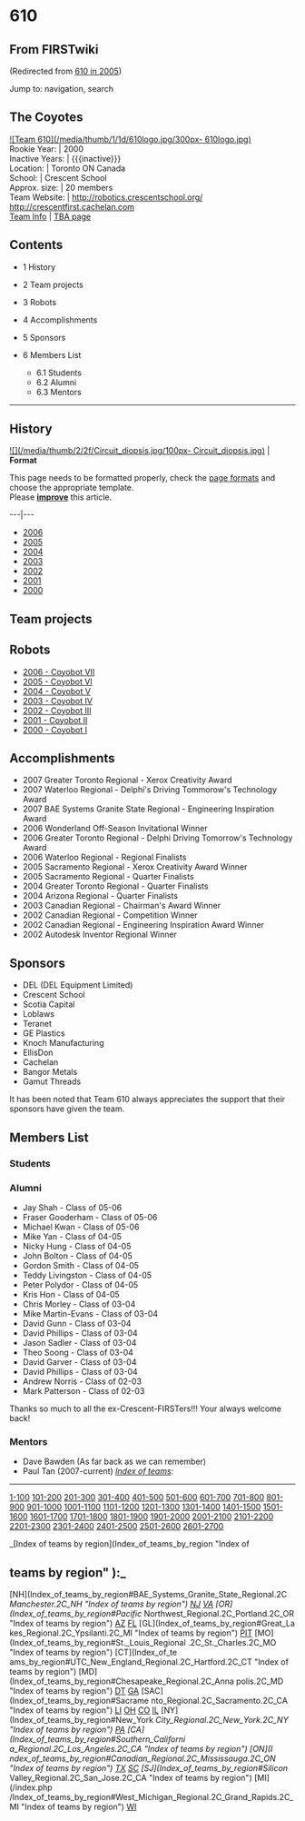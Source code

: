 # 610

## From FIRSTwiki

(Redirected from [610 in 2005](/index.php?title=610_in_2005&redirect=no "610
in 2005"))

Jump to: navigation, search

## The Coyotes

[![Team 610](/media/thumb/1/1d/610logo.jpg/300px-
610logo.jpg)](Image:610logo.jpg "Team 610")<br>
Rookie Year: | 2000<br>
Inactive Years: | {{{inactive}}}<br>
Location: | Toronto ON Canada<br>
School: | Crescent School<br>
Approx. size: | 20 members<br>
Team Website: | <http://robotics.crescentschool.org/><br>
<http://crescentfirst.cachelan.com><br>
[Team Info](https://my.usfirst.org/myarea/index.lasso?page=teaminfo&team=610 "https://my.usfirst.org/myarea/index.lasso?page=teaminfo&team=610") | [TBA page](http://www.thebluealliance.net/tbatv/team.php?team=610 "http://www.thebluealliance.net/tbatv/team.php?team=610")

## Contents

- 1 History
- 2 Team projects
- 3 Robots
- 4 Accomplishments
- 5 Sponsors
- 6 Members List

  - 6.1 Students
  - 6.2 Alumni
  - 6.3 Mentors

--------------------------------------------------------------------------------

## History

[![](/media/thumb/2/2f/Circuit_diopsis.jpg/100px-
Circuit_diopsis.jpg)](Image:Circuit_diopsis.jpg) | **Format**

This page needs to be formatted properly, check the [page formats](FIRSTwiki:Page_formats "FIRSTwiki:Page formats") and choose the appropriate template.<br>
Please **[improve](http://www.firstwiki.net/index.php?title=610&action=edit "http://www.firstwiki.net/index.php?title=610&action=edit")** this article.

---|---

- [2006](610_in_2006 "610 in 2006")
- [2005](610_in_2005 "610 in 2005")
- [2004](610_in_2004 "610 in 2004")
- [2003](610_in_2003 "610 in 2003")
- [2002](610_in_2002 "610 in 2002")
- [2001](610_in_2001 "610 in 2001")
- [2000](610_in_2000 "610 in 2000")

## Team projects

## Robots

- [2006 - Coyobot VII](610_in_2006 "610 in 2006")
- [2005 - Coyobot VI](610_in_2005 "610 in 2005")
- [2004 - Coyobot V](610_in_2004 "610 in 2004")
- [2003 - Coyobot IV](610_in_2003 "610 in 2003")
- [2002 - Coyobot III](610_in_2002 "610 in 2002")
- [2001 - Coyobot II](610_in_2001 "610 in 2001")
- [2000 - Coyobot I](610_in_2000 "610 in 2000")

## Accomplishments

- 2007 Greater Toronto Regional - Xerox Creativity Award
- 2007 Waterloo Regional - Delphi's Driving Tommorow's Technology Award
- 2007 BAE Systems Granite State Regional - Engineering Inspiration Award
- 2006 Wonderland Off-Season Invitational Winner
- 2006 Greater Toronto Regional - Delphi Driving Tomorrow's Technology Award
- 2006 Waterloo Regional - Regional Finalists
- 2005 Sacramento Regional - Xerox Creativity Award Winner
- 2005 Sacramento Regional - Quarter Finalists
- 2004 Greater Toronto Regional - Quarter Finalists
- 2004 Arizona Regional - Quarter Finalists
- 2003 Canadian Regional - Chairman's Award Winner
- 2002 Canadian Regional - Competition Winner
- 2002 Canadian Regional - Engineering Inspiration Award Winner
- 2002 Autodesk Inventor Regional Winner

## Sponsors

- DEL (DEL Equipment Limited)
- Crescent School
- Scotia Capital
- Loblaws
- Teranet
- GE Plastics
- Knoch Manufacturing
- EllisDon
- Cachelan
- Bangor Metals
- Gamut Threads

It has been noted that Team 610 always appreciates the support that their sponsors have given the team.

## Members List

### Students

### Alumni

- Jay Shah - Class of 05-06
- Fraser Gooderham - Class of 05-06
- Michael Kwan - Class of 05-06
- Mike Yan - Class of 04-05
- Nicky Hung - Class of 04-05
- John Bolton - Class of 04-05
- Gordon Smith - Class of 04-05
- Teddy Livingston - Class of 04-05
- Peter Polydor - Class of 04-05
- Kris Hon - Class of 04-05
- Chris Morley - Class of 03-04
- Mike Martin-Evans - Class of 03-04
- David Gunn - Class of 03-04
- David Phillips - Class of 03-04
- Jason Sadler - Class of 03-04
- Theo Soong - Class of 03-04
- David Garver - Class of 03-04
- David Phillips - Class of 03-04
- Andrew Norris - Class of 02-03
- Mark Patterson - Class of 02-03

Thanks so much to all the ex-Crescent-FIRSTers!!! Your always welcome back!

### Mentors

- Dave Bawden (As far back as we can remember)
- Paul Tan (2007-current) _[Index of teams](Index_of_teams "Index of teams"):_

--------------------------------------------------------------------------------

[1-100](Index_of_teams#1-100 "Index of teams") [101-200](Index_of_teams#101-200 "Index of teams") [201-300](Index_of_teams#201-300 "Index of teams") [301-400](Index_of_teams#301-400 "Index of teams") [401-500](Index_of_teams#401-500 "Index of teams") [501-600](Index_of_teams#501-600 "Index of teams") [601-700](Index_of_teams#601-700 "Index of teams") [701-800](Index_of_teams#701-800 "Index of teams") [801-900](Index_of_teams#801-900 "Index of teams") [901-1000](Index_of_teams#901-1000 "Index of teams") [1001-1100](Index_of_teams#1001-1100 "Index of teams") [1101-1200](Index_of_teams#1101-1200 "Index of teams") [1201-1300](Index_of_teams#1201-1300 "Index of teams") [1301-1400](Index_of_teams#1301-1400 "Index of teams") [1401-1500](Index_of_teams#1401-1500 "Index of teams") [1501-1600](Index_of_teams#1501-1600 "Index of teams") [1601-1700](Index_of_teams#1601-1700 "Index of teams") [1701-1800](Index_of_teams#1701-1800 "Index of teams") [1801-1900](Index_of_teams#1801-1900 "Index of teams") [1901-2000](Index_of_teams#1901-2000 "Index of teams") [2001-2100](Index_of_teams#2001-2100 "Index of teams") [2101-2200](Index_of_teams#2101-2200 "Index of teams") [2201-2300](Index_of_teams#2201-2300 "Index of teams") [2301-2400](Index_of_teams#2301-2400 "Index of teams") [2401-2500](Index_of_teams#2401-2500 "Index of teams") [2501-2600](Index_of_teams#2501-2600 "Index of teams") [2601-2700](Index_of_teams#2601-2700 "Index of teams")

_[Index of teams by region](Index_of_teams_by_region "Index of

## teams by region" ):_

[NH](Index_of_teams_by_region#BAE_Systems_Granite_State_Regional.2C
_Manchester.2C_NH "Index of teams by region") [NJ](Index_of_teams_by_region#New_Jersey_Regional.2C_Trenton.2C_NJ "Index of teams by region") [VA](Index_of_teams_by_region#NASA.2FVCU_Regional.2C_Richmond.2C_VA "Index of teams by region") [OR](Index_of_teams_by_region#Pacific_
Northwest_Regional.2C_Portland.2C_OR "Index of teams by region") [AZ](Index_of_teams_by_region#Arizona_Regional.2C_Phoenix.2C_AZ "Index of teams by region") [FL](Index_of_teams_by_region#Florida_Regional.2C_Orlando.2C_FL "Index of teams by region") [GL](Index_of_teams_by_region#Great_La
kes_Regional.2C_Ypsilanti.2C_MI "Index of teams by region") [PIT](Index_of_teams_by_region#Pittsburgh_Regional.2C_Pittsburgh.2C_PA "Index of
teams by region") [MO](Index_of_teams_by_region#St._Louis_Regional
.2C_St._Charles.2C_MO "Index of teams by region") [CT](Index_of_te
ams_by_region#UTC_New_England_Regional.2C_Hartford.2C_CT "Index of teams by
region") [MD](Index_of_teams_by_region#Chesapeake_Regional.2C_Anna
polis.2C_MD "Index of teams by region") [DT](Index_of_teams_by_region#Detroit_Regional.2C_Detroit.2C_MI "Index of teams by region") [GA](Index_of_teams_by_region#Peachtree_Regional.2C_Duluth.2C_GA "Index of teams by region") [SAC](Index_of_teams_by_region#Sacrame
nto_Regional.2C_Sacramento.2C_CA "Index of teams by region") [LI](Index_of_teams_by_region#SBPLI_Long_Island_Regional.2C_Brentwood.2C_NY "Index
of teams by region") [OH](Index_of_teams_by_region#Buckeye_Regional.2C_Cleveland.2C_OH "Index of teams by region") [CO](Index_of_teams_by_region#Colorado_Regional.2C_Denver.2C_CO "Index of teams by region") [IL](Index_of_teams_by_region#Midwest_Regional.2C_Evanston.2C_IL "Index of teams by region") [NY](Index_of_teams_by_region#New_York
_City_Regional.2C_New_York.2C_NY "Index of teams by region") [PA](Index_of_teams_by_region#Philadelphia_Regional.2C_Philadelphia.2C_PA "Index of
teams by region") [CA](Index_of_teams_by_region#Southern_Californi
a_Regional.2C_Los_Angeles.2C_CA "Index of teams by region") [ON](I
ndex_of_teams_by_region#Canadian_Regional.2C_Mississauga.2C_ON "Index of teams
by region") [TX](Index_of_teams_by_region#Lone_Star_Regional.2C_Houston.2C_TX "Index of teams by region") [SC](Index_of_teams_by_region#Palmetto_Regional.2C_Columbia.2C_SC "Index of teams by region") [SJ](Index_of_teams_by_region#Silicon_
Valley_Regional.2C_San_Jose.2C_CA "Index of teams by region") [MI](/index.php
/Index_of_teams_by_region#West_Michigan_Regional.2C_Grand_Rapids.2C_MI "Index
of teams by region") [WI](Index_of_teams_by_region#Wisconsin_Regional.2C_Milwaukee.2C_WI "Index of teams by region")
